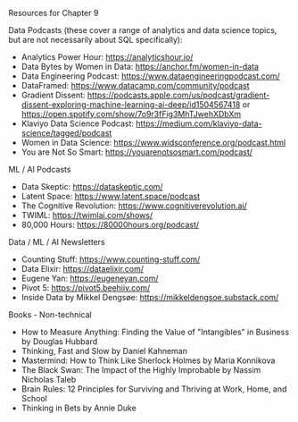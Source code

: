 Resources for Chapter 9

Data Podcasts (these cover a range of analytics and data science topics, but are not necessarily about SQL specifically):
* Analytics Power Hour: https://analyticshour.io/
* Data Bytes by Women in Data: https://anchor.fm/women-in-data
* Data Engineering Podcast: https://www.dataengineeringpodcast.com/
* DataFramed: https://www.datacamp.com/community/podcast
* Gradient Dissent: https://podcasts.apple.com/us/podcast/gradient-dissent-exploring-machine-learning-ai-deep/id1504567418 or https://open.spotify.com/show/7o9r3fFig3MhTJwehXDbXm 
* Klaviyo Data Science Podcast: https://medium.com/klaviyo-data-science/tagged/podcast
* Women in Data Science: https://www.widsconference.org/podcast.html
* You are Not So Smart: https://youarenotsosmart.com/podcast/

ML / AI Podcasts
* Data Skeptic: https://dataskeptic.com/
* Latent Space: https://www.latent.space/podcast
* The Cognitive Revolution: https://www.cognitiverevolution.ai/
* TWIML: https://twimlai.com/shows/
* 80,000 Hours: https://80000hours.org/podcast/


Data / ML / AI Newsletters
* Counting Stuff: https://www.counting-stuff.com/
* Data Elixir: https://dataelixir.com/
* Eugene Yan: https://eugeneyan.com/
* Pivot 5: https://pivot5.beehiiv.com/
* Inside Data by Mikkel Dengsøe: https://mikkeldengsoe.substack.com/

Books - Non-technical
* How to Measure Anything: Finding the Value of "Intangibles" in Business by Douglas Hubbard
* Thinking, Fast and Slow by Daniel Kahneman
* Mastermind: How to Think Like Sherlock Holmes by Maria Konnikova
* The Black Swan: The Impact of the Highly Improbable by Nassim Nicholas Taleb
* Brain Rules: 12 Principles for Surviving and Thriving at Work, Home, and School
* Thinking in Bets by Annie Duke
